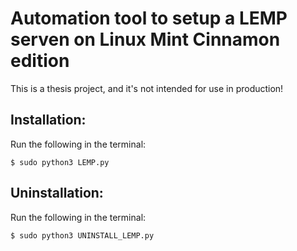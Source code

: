 # Automation tool to setup a LEMP serven on Linux Mint Cinnamon edition

This is a thesis project, and it's not intended for use in production!

## Installation:
Run the following in the terminal: 
```console
$ sudo python3 LEMP.py
```

## Uninstallation:
Run the following in the terminal: 
```console
$ sudo python3 UNINSTALL_LEMP.py
```
